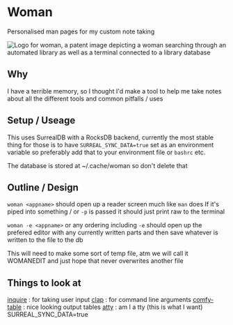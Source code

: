 # Woman

Personalised man pages for my custom note taking

<picture>
 <source media="(prefers-color-scheme: dark)" srcset="images/logo_dark.png">
 <source media="(prefers-color-scheme: light)" srcset="images/logo_light.png">
 <image alt="Logo for woman, a patent image depicting a woman searching through an automated library as well as a terminal connected to a library database" src="images/logo_light.png">
</picture>


## Why

I have a terrible memory, so I thought I'd make a tool to help me take notes about all the different tools and common pitfalls / uses


## Setup / Useage

This uses SurrealDB with a RocksDB backend, currently the most stable thing for those is to have `SURREAL_SYNC_DATA=true` set as an environment variable
so preferably add that to your environment file or `bashrc` etc.

The database is stored at ~/.cache/woman so don't delete that


## Outline / Design

`woman <appname>` should open up a reader screen much like `man` does
If it's piped into something / or `-p` is passed it should just print raw to the terminal

`woman -e <appname>` or any ordering including `-e` should open up the prefered editor with any currently written parts and then save whatever is written to the file to the db

This will need to make some sort of temp file, atm we will call it WOMANEDIT and just hope that never overwrites another file

## Things to look at

[inquire](https://lib.rs/crates/inquire) : for taking user input 
[clap](https://docs.rs/clap/latest/clap/) : for command line arguments
[comfy-table](https://lib.rs/crates/comfy-table) : nice looking output tables
[atty](https://crates.io/crates/atty) : am I a tty (this is what I want)
SURREAL_SYNC_DATA=true
